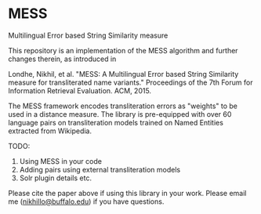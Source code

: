# MESS
Multilingual Error based String Similarity measure

This repository is an implementation of the MESS algorithm and further changes therein, as introduced in 

Londhe, Nikhil, et al. "MESS: A Multilingual Error based String Similarity measure for transliterated name variants." Proceedings of the 7th Forum for Information Retrieval Evaluation. ACM, 2015.

The MESS framework encodes transliteration errors as "weights" to be used in a distance measure. The library is pre-equipped with over 60 language pairs on transliteration models trained on Named Entities extracted from Wikipedia.

TODO:

1. Using MESS in your code
2. Adding pairs using external transliteration models
3. Solr plugin details etc.

Please cite the paper above if using this library in your work. Please email me (nikhillo@buffalo.edu) if you have questions.
